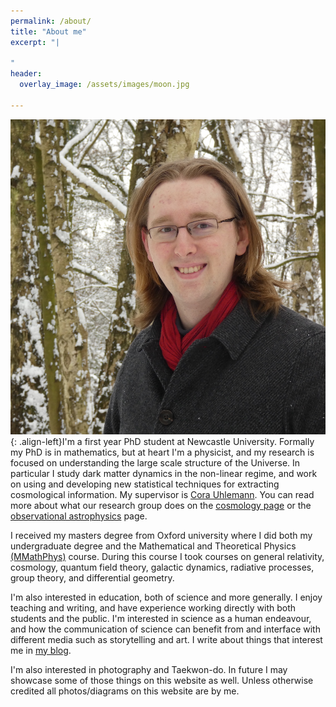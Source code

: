 ```yaml
---
permalink: /about/
title: "About me"
excerpt: "|

"
header:
  overlay_image: /assets/images/moon.jpg

---
```

![headshot](/assets/images/headshot.JPG){: .align-left}I'm a first year PhD student at Newcastle University. Formally my PhD is in mathematics, but at heart I'm a physicist, and my research is focused on understanding the large scale structure of the Universe. In particular I study dark matter dynamics in the non-linear regime, and work on using and developing new statistical techniques for extracting cosmological information. My supervisor is [Cora Uhlemann](https://www.staff.ncl.ac.uk/corauhlemann/). You can read more about what our research group does on the [cosmology page](https://blogs.ncl.ac.uk/cosmology/) or the [observational astrophysics](https://blogs.ncl.ac.uk/astro-obs/) page.

I received my masters degree from Oxford university where I did both my undergraduate degree and the Mathematical and Theoretical Physics [(MMathPhys)](https://mmathphys.physics.ox.ac.uk/) course. During this course I took courses on general relativity, cosmology, quantum field theory, galactic dynamics, radiative processes, group theory, and differential geometry.

I'm also interested in education, both of science and more generally. I enjoy teaching and writing, and have experience working directly with both students and the public. I'm interested in science as a human endeavour, and how the communication of science can benefit from and interface with different media such as storytelling and art. I write about things that interest me in [my blog](/recent/index.html).

I'm also interested in photography and Taekwon-do. In future I may showcase some of those things on this website as well. Unless otherwise credited all photos/diagrams on this website are by me.
